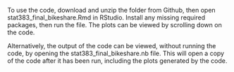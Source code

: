 To use the code, download and unzip the folder from Github, then open stat383_final_bikeshare.Rmd in RStudio. 
Install any missing required packages, then run the file. The plots can be viewed by scrolling down on the code. 

Alternatively, the output of the code can be viewed, without running the code, by opening the stat383_final_bikeshare.nb file. 
This will open a copy of the code after it has been run, including the plots generated by the code.

